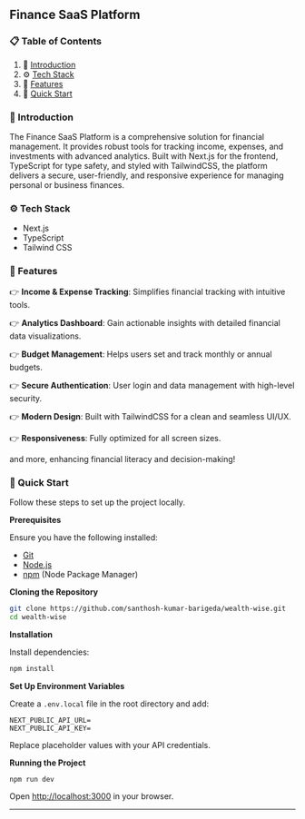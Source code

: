 
## Finance SaaS Platform  

### 📋 <a name="table">Table of Contents</a>  

1. 🤖 [Introduction](#introduction)  
2. ⚙️ [Tech Stack](#tech-stack)  
3. 🔋 [Features](#features)  
4. 🤸 [Quick Start](#quick-start)  

### <a name="introduction">🤖 Introduction</a>  

The Finance SaaS Platform is a comprehensive solution for financial management. It provides robust tools for tracking income, expenses, and investments with advanced analytics. Built with Next.js for the frontend, TypeScript for type safety, and styled with TailwindCSS, the platform delivers a secure, user-friendly, and responsive experience for managing personal or business finances.  

### <a name="tech-stack">⚙️ Tech Stack</a>  

- Next.js  
- TypeScript  
- Tailwind CSS  

### <a name="features">🔋 Features</a>  

👉 **Income & Expense Tracking**: Simplifies financial tracking with intuitive tools.  

👉 **Analytics Dashboard**: Gain actionable insights with detailed financial data visualizations.  

👉 **Budget Management**: Helps users set and track monthly or annual budgets.  

👉 **Secure Authentication**: User login and data management with high-level security.  

👉 **Modern Design**: Built with TailwindCSS for a clean and seamless UI/UX.  

👉 **Responsiveness**: Fully optimized for all screen sizes.  

and more, enhancing financial literacy and decision-making!  

### <a name="quick-start">🤸 Quick Start</a>  

Follow these steps to set up the project locally.  

**Prerequisites**  

Ensure you have the following installed:  

- [Git](https://git-scm.com/)  
- [Node.js](https://nodejs.org/en)  
- [npm](https://www.npmjs.com/) (Node Package Manager)  

**Cloning the Repository**  

```bash  
git clone https://github.com/santhosh-kumar-barigeda/wealth-wise.git  
cd wealth-wise  
```  

**Installation**  

Install dependencies:  

```bash  
npm install  
```  

**Set Up Environment Variables**  

Create a `.env.local` file in the root directory and add:  

```env  
NEXT_PUBLIC_API_URL=  
NEXT_PUBLIC_API_KEY=  
```  

Replace placeholder values with your API credentials.  

**Running the Project**  

```bash  
npm run dev  
```  

Open [http://localhost:3000](http://localhost:3000) in your browser.  

--- 
